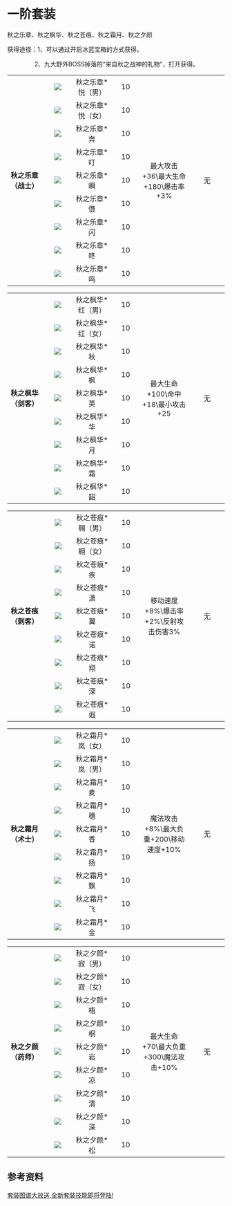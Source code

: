 # 一阶套装


<div class="c_right">
		<p><span class="color_ff4">秋之乐章、秋之枫华、秋之苍痕、秋之霜月、秋之夕颜</span></p>
		<p><span class="color_ff4">获得途径：</span>1、可以通过开启冰蓝宝箱的方式获得。</p>
		<p>&nbsp;&nbsp;&nbsp;&nbsp;&nbsp;&nbsp;&nbsp;&nbsp;&nbsp;&nbsp;&nbsp;&nbsp;&nbsp;&nbsp;&nbsp;&nbsp;2、九大野外BOSS掉落的“来自秋之战神的礼物”，打开获得。<br /></p>
		<div class="title"></div>
	    <table border="0" cellspacing="0" cellpadding="0" class="table_css">
          <tr>
            <td width="87" rowspan="13" class="td_t"><strong>秋之乐章<br />
            （战士）</strong></td>
            <td width="60" align="center" class="td_c_1"><img  onmouseover="createIframe('wp20359','http://ffo.qq.com/time/ffoWareDisplay/wp20359.htm')" onmouseout="delIframe('wp20359')" src="http://ossweb-img.qq.com/upload/ffo/a20080725shelf/24287.JPG" /> </td>
            <td width="94" align="center" class="td_c">秋之乐章*悦（男） </td>
            <td width="55" align="center" class="td_c">10</td>
            <td width="119" rowspan="10" align="center" class="td_c_1">最大攻击+36\最大生命+180\爆击率+3% </td>
            <td width="88" rowspan="10" align="center" class="td_c_1">无 </td>
          </tr>
          <tr>
            <td align="center" class="td_c_1"><img  onmouseover="createIframe('wp20362','http://ffo.qq.com/time/ffoWareDisplay/wp20362.htm')" onmouseout="delIframe('wp20362')" src="http://ossweb-img.qq.com/upload/ffo/a20080725shelf/24286.JPG" /> </td>
            <td align="center" class="td_c">秋之乐章*悦（女）</td>
            <td align="center" class="td_c">10</td>
          </tr>
          <tr>
            <td align="center" class="td_c_1"><img  onmouseover="createIframe('wp20871','http://ffo.qq.com/time/ffoWareDisplay/wp20871.htm')" onmouseout="delIframe('wp20871')" src="http://ossweb-img.qq.com/upload/ffo/a20080725shelf/22457.JPG" /> </td>
            <td align="center" class="td_c">秋之乐章*奔</td>
            <td align="center" class="td_c">10</td>
          </tr>
          <tr>
            <td align="center" class="td_c_1"><img  onmouseover="createIframe('wp21171','http://ffo.qq.com/time/ffoWareDisplay/wp21171.htm')" onmouseout="delIframe('wp21171')" src="http://ossweb-img.qq.com/upload/ffo/a20080725shelf/23059.JPG" /> </td>
            <td align="center" class="td_c">秋之乐章*叮</td>
            <td align="center" class="td_c">10</td>
          </tr>
          <tr>
            <td align="center" class="td_c_1"><img  onmouseover="createIframe('wp20946','http://ffo.qq.com/time/ffoWareDisplay/wp20946.htm')" onmouseout="delIframe('wp20946')" src="http://ossweb-img.qq.com/upload/ffo/a20080725shelf/22488.JPG" /> </td>
            <td align="center" class="td_c">秋之乐章*瞬</td>
            <td align="center" class="td_c">10</td>
          </tr>
          <tr>
            <td align="center" class="td_c_1"><img  onmouseover="createIframe('wp20709','http://ffo.qq.com/time/ffoWareDisplay/wp20709.htm')" onmouseout="delIframe('wp20709')" src="http://ossweb-img.qq.com/upload/ffo/a20080725shelf/22875.JPG" /> </td>
            <td align="center" class="td_c">秋之乐章*慑</td>
            <td align="center" class="td_c">10</td>
          </tr>
          <tr>
            <td align="center" class="td_c_1"><img  onmouseover="createIframe('wp20492','http://ffo.qq.com/time/ffoWareDisplay/wp20492.htm')" onmouseout="delIframe('wp20492')" src="http://ossweb-img.qq.com/upload/ffo/a20080725shelf/23785.JPG" /> </td>
            <td align="center" class="td_c">秋之乐章*闪</td>
            <td align="center" class="td_c">10</td>
          </tr>
          <tr>
            <td align="center" class="td_c_1"><img  onmouseover="createIframe('wp21039','http://ffo.qq.com/time/ffoWareDisplay/wp21039.htm')" onmouseout="delIframe('wp21039')" src="http://ossweb-img.qq.com/upload/ffo/a20080725shelf/23265.JPG" /> </td>
            <td align="center" class="td_c">秋之乐章*咚</td>
            <td align="center" class="td_c">10</td>
          </tr>
          <tr>
            <td align="center" class="td_bot_c_1"><img  onmouseover="createIframe('wp20562','http://ffo.qq.com/time/ffoWareDisplay/wp20562.htm')" onmouseout="delIframe('wp20562')" src="http://ossweb-img.qq.com/upload/ffo/a20080725shelf/22690.JPG" /> </td>
            <td align="center" class="td_bot_c">秋之乐章*鸣</td>
            <td align="center" class="td_bot_c">10</td>
          </tr>
        </table>
	    <table border="0" cellspacing="0" cellpadding="0" class="table_css">
          <tr>
            <td width="87" rowspan="13" class="td_t"><strong>秋之枫华<br />
            （剑客）</strong></td>
            <td width="60" align="center" class="td_c_1"><img  onmouseover="createIframe('wp20311','http://ffo.qq.com/time/ffoWareDisplay/wp20311.htm')" onmouseout="delIframe('wp20311')" src="http://ossweb-img.qq.com/upload/ffo/a20080725shelf/24287.JPG" /> </td>
            <td width="94" align="center" class="td_c">秋之枫华*红（男） </td>
            <td width="55" align="center" class="td_c">10</td>
            <td width="119" rowspan="10" align="center" class="td_c_1">最大生命+100\命中+18\最小攻击+25 </td>
            <td width="88" rowspan="10" align="center" class="td_c_1">无 </td>
          </tr>
          <tr>
            <td align="center" class="td_c_1"><img  onmouseover="createIframe('wp20312','http://ffo.qq.com/time/ffoWareDisplay/wp20312.htm')" onmouseout="delIframe('wp20312')" src="http://ossweb-img.qq.com/upload/ffo/a20080725shelf/24286.JPG" /> </td>
            <td align="center" class="td_c">秋之枫华*红（女）</td>
            <td align="center" class="td_c">10</td>
          </tr>
          <tr>
            <td align="center" class="td_c_1"><img  onmouseover="createIframe('wp20873','http://ffo.qq.com/time/ffoWareDisplay/wp20873.htm')" onmouseout="delIframe('wp20873')" src="http://ossweb-img.qq.com/upload/ffo/a20080725shelf/22457.JPG" /> </td>
            <td align="center" class="td_c">秋之枫华*秋</td>
            <td align="center" class="td_c">10</td>
          </tr>
          <tr>
            <td align="center" class="td_c_1"><img  onmouseover="createIframe('wp21158','http://ffo.qq.com/time/ffoWareDisplay/wp21158.htm')" onmouseout="delIframe('wp21158')" src="http://ossweb-img.qq.com/upload/ffo/a20080725shelf/23059.JPG" /> </td>
            <td align="center" class="td_c">秋之枫华*枫</td>
            <td align="center" class="td_c">10</td>
          </tr>
          <tr>
            <td align="center" class="td_c_1"><img  onmouseover="createIframe('wp20928','http://ffo.qq.com/time/ffoWareDisplay/wp20928.htm')" onmouseout="delIframe('wp20928')" src="http://ossweb-img.qq.com/upload/ffo/a20080725shelf/22488.JPG" /> </td>
            <td align="center" class="td_c">秋之枫华*英</td>
            <td align="center" class="td_c">10</td>
          </tr>
          <tr>
            <td align="center" class="td_c_1"><img  onmouseover="createIframe('wp20698','http://ffo.qq.com/time/ffoWareDisplay/wp20698.htm')" onmouseout="delIframe('wp20698')" src="http://ossweb-img.qq.com/upload/ffo/a20080725shelf/22875.JPG" /> </td>
            <td align="center" class="td_c">秋之枫华*华</td>
            <td align="center" class="td_c">10</td>
          </tr>
          <tr>
            <td align="center" class="td_c_1"><img  onmouseover="createIframe('wp20478','http://ffo.qq.com/time/ffoWareDisplay/wp20478.htm')" onmouseout="delIframe('wp20478')" src="http://ossweb-img.qq.com/upload/ffo/a20080725shelf/23785.JPG" /> </td>
            <td align="center" class="td_c">秋之枫华*月</td>
            <td align="center" class="td_c">10</td>
          </tr>
          <tr>
            <td align="center" class="td_c_1"><img  onmouseover="createIframe('wp21028','http://ffo.qq.com/time/ffoWareDisplay/wp21028.htm')" onmouseout="delIframe('wp21028')" src="http://ossweb-img.qq.com/upload/ffo/a20080725shelf/23265.JPG" /> </td>
            <td align="center" class="td_c">秋之枫华*霜</td>
            <td align="center" class="td_c">10</td>
          </tr>
          <tr>
            <td align="center" class="td_bot_c_1"><img  onmouseover="createIframe('wp20548','http://ffo.qq.com/time/ffoWareDisplay/wp20548.htm')" onmouseout="delIframe('wp20548')" src="http://ossweb-img.qq.com/upload/ffo/a20080725shelf/22690.JPG" /> </td>
            <td align="center" class="td_bot_c">秋之枫华*韶</td>
            <td align="center" class="td_bot_c">10</td>
          </tr>
        </table>
	    <table border="0" cellspacing="0" cellpadding="0" class="table_css">
          <tr>
            <td width="87" rowspan="13" class="td_t"><strong>秋之苍痕<br />
            （刺客）</strong></td>
            <td width="60" align="center" class="td_c_1"><img  onmouseover="createIframe('wp20353','http://ffo.qq.com/time/ffoWareDisplay/wp20353.htm')" onmouseout="delIframe('wp20353')" src="http://ossweb-img.qq.com/upload/ffo/a20080725shelf/24287.JPG" /> </td>
            <td width="94" align="center" class="td_c">秋之苍痕*翱（男） </td>
            <td width="55" align="center" class="td_c">10</td>
            <td width="119" rowspan="10" align="center" class="td_c_1">移动速度+8%\爆击率+2%\反射攻击伤害3% </td>
            <td width="88" rowspan="10" align="center" class="td_c_1">无 </td>
          </tr>
          <tr>
            <td align="center" class="td_c_1"><img  onmouseover="createIframe('wp20356','http://ffo.qq.com/time/ffoWareDisplay/wp20356.htm')" onmouseout="delIframe('wp20356')" src="http://ossweb-img.qq.com/upload/ffo/a20080725shelf/24286.JPG" /> </td>
            <td align="center" class="td_c">秋之苍痕*翱（女）</td>
            <td align="center" class="td_c">10</td>
          </tr>
          <tr>
            <td align="center" class="td_c_1"><img  onmouseover="createIframe('wp20878','http://ffo.qq.com/time/ffoWareDisplay/wp20878.htm')" onmouseout="delIframe('wp20878')" src="http://ossweb-img.qq.com/upload/ffo/a20080725shelf/22457.JPG" /> </td>
            <td align="center" class="td_c">秋之苍痕*疾</td>
            <td align="center" class="td_c">10</td>
          </tr>
          <tr>
            <td align="center" class="td_c_1"><img  onmouseover="createIframe('wp21168','http://ffo.qq.com/time/ffoWareDisplay/wp21168.htm')" onmouseout="delIframe('wp21168')" src="http://ossweb-img.qq.com/upload/ffo/a20080725shelf/23059.JPG" /> </td>
            <td align="center" class="td_c">秋之苍痕*潇</td>
            <td align="center" class="td_c">10</td>
          </tr>
          <tr>
            <td align="center" class="td_c_1"><img  onmouseover="createIframe('wp20943','http://ffo.qq.com/time/ffoWareDisplay/wp20943.htm')" onmouseout="delIframe('wp20943')" src="http://ossweb-img.qq.com/upload/ffo/a20080725shelf/22488.JPG" /> </td>
            <td align="center" class="td_c">秋之苍痕*翼</td>
            <td align="center" class="td_c">10</td>
          </tr>
          <tr>
            <td align="center" class="td_c_1"><img  onmouseover="createIframe('wp20706','http://ffo.qq.com/time/ffoWareDisplay/wp20706.htm')" onmouseout="delIframe('wp20706')" src="http://ossweb-img.qq.com/upload/ffo/a20080725shelf/22875.JPG" /> </td>
            <td align="center" class="td_c">秋之苍痕*诺</td>
            <td align="center" class="td_c">10</td>
          </tr>
          <tr>
            <td align="center" class="td_c_1"><img  onmouseover="createIframe('wp20489','http://ffo.qq.com/time/ffoWareDisplay/wp20489.htm')" onmouseout="delIframe('wp20489')" src="http://ossweb-img.qq.com/upload/ffo/a20080725shelf/23785.JPG" /> </td>
            <td align="center" class="td_c">秋之苍痕*翔</td>
            <td align="center" class="td_c">10</td>
          </tr>
          <tr>
            <td align="center" class="td_c_1"><img  onmouseover="createIframe('wp21036','http://ffo.qq.com/time/ffoWareDisplay/wp21036.htm')" onmouseout="delIframe('wp21036')" src="http://ossweb-img.qq.com/upload/ffo/a20080725shelf/23265.JPG" /> </td>
            <td align="center" class="td_c">秋之苍痕*深</td>
            <td align="center" class="td_c">10</td>
          </tr>
          <tr>
            <td align="center" class="td_bot_c_1"><img  onmouseover="createIframe('wp20559','http://ffo.qq.com/time/ffoWareDisplay/wp20559.htm')" onmouseout="delIframe('wp20559')" src="http://ossweb-img.qq.com/upload/ffo/a20080725shelf/22690.JPG" /> </td>
            <td align="center" class="td_bot_c">秋之苍痕*遐</td>
            <td align="center" class="td_bot_c">10</td>
          </tr>
        </table>
	    <table border="0" cellspacing="0" cellpadding="0" class="table_css">
          <tr>
            <td width="87" rowspan="13" class="td_t"><strong>秋之霜月<br />
            （术士）</strong></td>
            <td width="60" align="center" class="td_c_1"><img  onmouseover="createIframe('wp20341','http://ffo.qq.com/time/ffoWareDisplay/wp20341.htm')" onmouseout="delIframe('wp20341')" src="http://ossweb-img.qq.com/upload/ffo/a20080725shelf/24286.JPG" /> </td>
            <td width="94" align="center" class="td_c">秋之霜月*岚（女） </td>
            <td width="55" align="center" class="td_c">10</td>
            <td width="119" rowspan="10" align="center" class="td_c_1">魔法攻击+8%\最大负重+200\移动速度+10% </td>
            <td width="88" rowspan="10" align="center" class="td_c_1">无 </td>
          </tr>
          <tr>
            <td align="center" class="td_c_1"><img  onmouseover="createIframe('wp20342','http://ffo.qq.com/time/ffoWareDisplay/wp20342.htm')" onmouseout="delIframe('wp20342')" src="http://ossweb-img.qq.com/upload/ffo/a20080725shelf/24287.JPG" /> </td>
            <td align="center" class="td_c">秋之霜月*岚（男）</td>
            <td align="center" class="td_c">10</td>
          </tr>
          <tr>
            <td align="center" class="td_c_1"><img  onmouseover="createIframe('wp20931','http://ffo.qq.com/time/ffoWareDisplay/wp20931.htm')" onmouseout="delIframe('wp20931')" src="http://ossweb-img.qq.com/upload/ffo/a20080725shelf/22457.JPG" /> </td>
            <td align="center" class="td_c">秋之霜月*麦</td>
            <td align="center" class="td_c">10</td>
          </tr>
          <tr>
            <td align="center" class="td_c_1"><img  onmouseover="createIframe('wp20865','http://ffo.qq.com/time/ffoWareDisplay/wp20865.htm')" onmouseout="delIframe('wp20865')" src="http://ossweb-img.qq.com/upload/ffo/a20080725shelf/23059.JPG" /> </td>
            <td align="center" class="td_c">秋之霜月*穗</td>
            <td align="center" class="td_c">10</td>
          </tr>
          <tr>
            <td align="center" class="td_c_1"><img  onmouseover="createIframe('wp20553','http://ffo.qq.com/time/ffoWareDisplay/wp20553.htm')" onmouseout="delIframe('wp20553')" src="http://ossweb-img.qq.com/upload/ffo/a20080725shelf/22488.JPG" /> </td>
            <td align="center" class="td_c">秋之霜月*香</td>
            <td align="center" class="td_c">10</td>
          </tr>
          <tr>
            <td align="center" class="td_c_1"><img  onmouseover="createIframe('wp21030','http://ffo.qq.com/time/ffoWareDisplay/wp21030.htm')" onmouseout="delIframe('wp21030')" src="http://ossweb-img.qq.com/upload/ffo/a20080725shelf/22875.JPG" /> </td>
            <td align="center" class="td_c">秋之霜月*扬</td>
            <td align="center" class="td_c">10</td>
          </tr>
          <tr>
            <td align="center" class="td_c_1"><img  onmouseover="createIframe('wp20483','http://ffo.qq.com/time/ffoWareDisplay/wp20483.htm')" onmouseout="delIframe('wp20483')" src="http://ossweb-img.qq.com/upload/ffo/a20080725shelf/23785.JPG" /> </td>
            <td align="center" class="td_c">秋之霜月*飘</td>
            <td align="center" class="td_c">10</td>
          </tr>
          <tr>
            <td align="center" class="td_c_1"><img  onmouseover="createIframe('wp21162','http://ffo.qq.com/time/ffoWareDisplay/wp21162.htm')" onmouseout="delIframe('wp21162')" src="http://ossweb-img.qq.com/upload/ffo/a20080725shelf/23265.JPG" /> </td>
            <td align="center" class="td_c">秋之霜月*飞</td>
            <td align="center" class="td_c">10</td>
          </tr>
          <tr>
            <td align="center" class="td_bot_c_1"><img  onmouseover="createIframe('wp20703','http://ffo.qq.com/time/ffoWareDisplay/wp20703.htm')" onmouseout="delIframe('wp20703')" src="http://ossweb-img.qq.com/upload/ffo/a20080725shelf/22690.JPG" /> </td>
            <td align="center" class="td_bot_c">秋之霜月*金</td>
            <td align="center" class="td_bot_c">10</td>
          </tr>
        </table>
	    <table border="0" cellspacing="0" cellpadding="0" class="table_css">
          <tr>
            <td width="87" rowspan="13" class="td_t"><strong>秋之夕颜<br />
            （药师）</strong></td>
            <td width="60" align="center" class="td_c_1"><img  onmouseover="createIframe('wp20347','http://ffo.qq.com/time/ffoWareDisplay/wp20347.htm')" onmouseout="delIframe('wp20347')" src="http://ossweb-img.qq.com/upload/ffo/a20080725shelf/24287.JPG" /> </td>
            <td width="94" align="center" class="td_c">秋之夕颜*寂（男） </td>
            <td width="55" align="center" class="td_c">10</td>
            <td width="119" rowspan="10" align="center" class="td_c_1">最大生命+70\最大负重+300\魔法攻击+10% </td>
            <td width="88" rowspan="10" align="center" class="td_c_1">无 </td>
          </tr>
          <tr>
            <td align="center" class="td_c_1"><img  onmouseover="createIframe('wp20350','http://ffo.qq.com/time/ffoWareDisplay/wp20350.htm')" onmouseout="delIframe('wp20350')" src="http://ossweb-img.qq.com/upload/ffo/a20080725shelf/24286.JPG" /> </td>
            <td align="center" class="td_c">秋之夕颜*寂（女）</td>
            <td align="center" class="td_c">10</td>
          </tr>
          <tr>
            <td align="center" class="td_c_1"><img  onmouseover="createIframe('wp20868','http://ffo.qq.com/time/ffoWareDisplay/wp20868.htm')" onmouseout="delIframe('wp20868')" src="http://ossweb-img.qq.com/upload/ffo/a20080725shelf/22457.JPG" /> </td>
            <td align="center" class="td_c">秋之夕颜*梧</td>
            <td align="center" class="td_c">10</td>
          </tr>
          <tr>
            <td align="center" class="td_c_1"><img  onmouseover="createIframe('wp21165','http://ffo.qq.com/time/ffoWareDisplay/wp21165.htm')" onmouseout="delIframe('wp21165')" src="http://ossweb-img.qq.com/upload/ffo/a20080725shelf/23059.JPG" /> </td>
            <td align="center" class="td_c">秋之夕颜*桐</td>
            <td align="center" class="td_c">10</td>
          </tr>
          <tr>
            <td align="center" class="td_c_1"><img  onmouseover="createIframe('wp20940','http://ffo.qq.com/time/ffoWareDisplay/wp20940.htm')" onmouseout="delIframe('wp20940')" src="http://ossweb-img.qq.com/upload/ffo/a20080725shelf/22488.JPG" /> </td>
            <td align="center" class="td_c">秋之夕颜*岩</td>
            <td align="center" class="td_c">10</td>
          </tr>
          <tr>
            <td align="center" class="td_c_1"><img  onmouseover="createIframe('wp20694','http://ffo.qq.com/time/ffoWareDisplay/wp20694.htm')" onmouseout="delIframe('wp20694')" src="http://ossweb-img.qq.com/upload/ffo/a20080725shelf/22875.JPG" /> </td>
            <td align="center" class="td_c">秋之夕颜*凉</td>
            <td align="center" class="td_c">10</td>
          </tr>
          <tr>
            <td align="center" class="td_c_1"><img  onmouseover="createIframe('wp20486','http://ffo.qq.com/time/ffoWareDisplay/wp20486.htm')" onmouseout="delIframe('wp20486')" src="http://ossweb-img.qq.com/upload/ffo/a20080725shelf/23785.JPG" /> </td>
            <td align="center" class="td_c">秋之夕颜*清</td>
            <td align="center" class="td_c">10</td>
          </tr>
          <tr>
            <td align="center" class="td_c_1"><img  onmouseover="createIframe('wp21033','http://ffo.qq.com/time/ffoWareDisplay/wp21033.htm')" onmouseout="delIframe('wp21033')" src="http://ossweb-img.qq.com/upload/ffo/a20080725shelf/23265.JPG" /> </td>
            <td align="center" class="td_c">秋之夕颜*深</td>
            <td align="center" class="td_c">10</td>
          </tr>
          <tr>
            <td align="center" class="td_bot_c_1"><img  onmouseover="createIframe('wp20556','http://ffo.qq.com/time/ffoWareDisplay/wp20556.htm')" onmouseout="delIframe('wp20556')" src="http://ossweb-img.qq.com/upload/ffo/a20080725shelf/22690.JPG" /> </td>
            <td align="center" class="td_bot_c">秋之夕颜*松</td>
            <td align="center" class="td_bot_c">10</td>
          </tr>
        </table>
    </div>
</div>

## 参考资料

[套装图谱大放送,全新套装技能即将登陆!](http://ffo.qq.com/act/a20081125zbt/arming.htm?suitID=1)